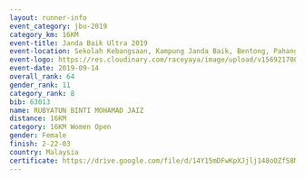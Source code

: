 ```yaml
---
layout: runner-info 
event_category: jbu-2019 
category_km: 16KM 
event-title: Janda Baik Ultra 2019 
event-location: Sekolah Kebangsaan, Kampung Janda Baik, Bentong, Pahang, Malaysia 
event-logo: https://res.cloudinary.com/raceyaya/image/upload/v1569217009/logo/janda-baik_vch1pc.jpg 
event-date: 2019-09-14
overall_rank: 64
gender_rank: 11
category_rank: 8
bib: 63013
name: RUBYATUN BINTI MOHAMAD JAIZ
distance: 16KM
category: 16KM Women Open
gender: Female
finish: 2-22-03
country: Malaysia
certificate: https://drive.google.com/file/d/14Y15mDFwKpXJjlj148oOZfS8MSjSe3au/view?usp=sharing
---
```

